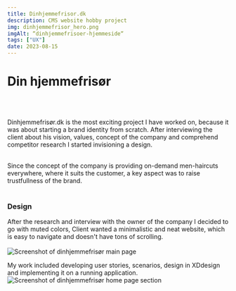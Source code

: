 ```yaml
---
title: Dinhjemmefrisor.dk
description: CMS website hobby project
img: dinhjemmefrisor_hero.png
imgAlt: “dinhjemmefrisoer-hjemmeside“
tags: ["UX"]
date: 2023-08-15
---
```


# Din hjemmefrisør
<br>
<br>

Dinhjemmefrisør.dk is the most exciting project I have worked on, because it was about starting a brand identity from scratch. After interviewing the client about his vision, values, concept of the company and comprehend competitor research I started invisioning a design. 
<br>
<br>


Since the concept of the company is providing on-demand men-haircuts everywhere, where it suits the customer, a key aspect was to raise trustfullness of the brand. 
<br>
<br>

### Design

After the research and interview with the owner of the company I decided to go with muted colors, 
Client wanted a minimalistic and neat website, which is easy to navigate and doesn't have tons of scrolling. 
<br>
<br>
![Screenshot of dinhjemmefrisør main page](/img/dinhjemmefrisor_hero.png)

My work included developing user stories, scenarios, design in XDdesign and implementing it on a running application.
![Screenshot of dinhjemmefrisør home page section](/img/dinhjemmefrisor_frontpage.png)

<style scoped>
    a {
        text-decoration: none;
    }
</style>
